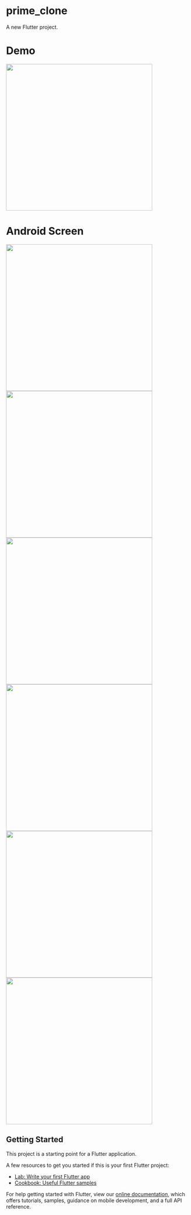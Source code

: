 # prime_clone
A new Flutter project.

# Demo
<img height="400px" src="https://user-images.githubusercontent.com/59611415/106008610-7b716500-60dd-11eb-838f-636389eb593b.gif">


# Android Screen
<img height="400px" src="https://user-images.githubusercontent.com/59611415/106002775-875a2880-60d7-11eb-97d6-042fb4fa4441.png">  <img height="400px" src="https://user-images.githubusercontent.com/59611415/106003055-d56f2c00-60d7-11eb-8c39-5da08058113c.png">  <img height="400px" src="https://user-images.githubusercontent.com/59611415/106003262-08192480-60d8-11eb-92f8-993af4208ae7.png">  <img height="400px" src="https://user-images.githubusercontent.com/59611415/106003461-3a2a8680-60d8-11eb-80c6-f17d72459169.png"> <img height="400px" src="https://user-images.githubusercontent.com/59611415/106003567-54646480-60d8-11eb-9932-d57d0feafca2.png"> <img height="400px" src="https://user-images.githubusercontent.com/59611415/106003740-81b11280-60d8-11eb-837d-c7a9fd32217a.png">  


## Getting Started

This project is a starting point for a Flutter application.

A few resources to get you started if this is your first Flutter project:

- [Lab: Write your first Flutter app](https://flutter.dev/docs/get-started/codelab)
- [Cookbook: Useful Flutter samples](https://flutter.dev/docs/cookbook)

For help getting started with Flutter, view our
[online documentation](https://flutter.dev/docs), which offers tutorials,
samples, guidance on mobile development, and a full API reference.
